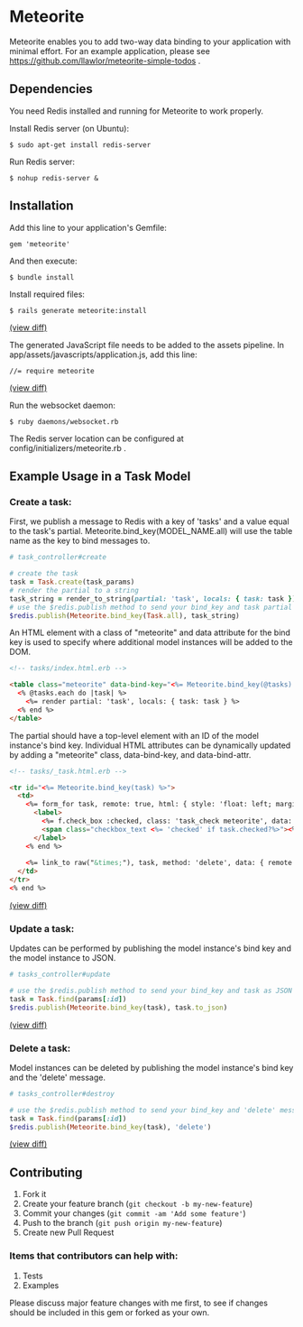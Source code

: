 # Meteorite

Meteorite enables you to add two-way data binding to your application with minimal effort.
For an example application, please see https://github.com/llawlor/meteorite-simple-todos .

## Dependencies

You need Redis installed and running for Meteorite to work properly.

Install Redis server (on Ubuntu):

    $ sudo apt-get install redis-server

Run Redis server:

    $ nohup redis-server &

## Installation

Add this line to your application's Gemfile:

    gem 'meteorite'

And then execute:

    $ bundle install

Install required files:

    $ rails generate meteorite:install
    
[(view diff)](https://github.com/llawlor/meteorite-tasks-example/commit/adb20f19b8bd6034ea6ef81a4618f359e9b93222)
    
The generated JavaScript file needs to be added to the assets pipeline.  In app/assets/javascripts/application.js, add this line:

    //= require meteorite

[(view diff)](https://github.com/llawlor/meteorite-tasks-example/commit/c7b82339822a6af62548af96adc0374ebb9fa12f)

Run the websocket daemon:

    $ ruby daemons/websocket.rb

The Redis server location can be configured at config/initializers/meteorite.rb .

## Example Usage in a Task Model

### Create a task:

First, we publish a message to Redis with a key of 'tasks' and a value equal to the task's partial.
Meteorite.bind_key(MODEL_NAME.all) will use the table name as the key to bind messages to.

```ruby
# task_controller#create

# create the task
task = Task.create(task_params)
# render the partial to a string
task_string = render_to_string(partial: 'task', locals: { task: task })
# use the $redis.publish method to send your bind_key and task partial
$redis.publish(Meteorite.bind_key(Task.all), task_string)
```

An HTML element with a class of "meteorite" and data attribute for the bind key is used to specify where additional model instances will be added to the DOM.

```html
<!-- tasks/index.html.erb -->

<table class="meteorite" data-bind-key="<%= Meteorite.bind_key(@tasks) %>">
  <% @tasks.each do |task| %>
    <%= render partial: 'task', locals: { task: task } %>
  <% end %>
</table>
```

The partial should have a top-level element with an ID of the model instance's bind key.
Individual HTML attributes can be dynamically updated by adding a "meteorite" class, data-bind-key, and data-bind-attr. 

```html
<!-- tasks/_task.html.erb -->

<tr id="<%= Meteorite.bind_key(task) %>">
  <td>
    <%= form_for task, remote: true, html: { style: 'float: left; margin-right: 5px;' } do |f| %>
      <label>
        <%= f.check_box :checked, class: 'task_check meteorite', data: { bind_key: Meteorite.bind_key(task), bind_attr: 'checked' } %>
        <span class="checkbox_text <%= 'checked' if task.checked?%>"><%= task.text %></span>
      </label>
    <% end %>
    
    <%= link_to raw("&times;"), task, method: 'delete', data: { remote: true }, class: 'pull-right' %>
  </td>
</tr>
<% end %>
```

[(view diff)](https://github.com/llawlor/meteorite-tasks-example/commit/9440626fdc14af5e84066eef60fabf3e99fcfd93)

### Update a task:

Updates can be performed by publishing the model instance's bind key and the model instance to JSON.

```ruby
# tasks_controller#update

# use the $redis.publish method to send your bind_key and task as JSON
task = Task.find(params[:id])
$redis.publish(Meteorite.bind_key(task), task.to_json)
```

[(view diff)](https://github.com/llawlor/meteorite-tasks-example/commit/f5a4e21b4b24173c7a4832d954567b616d685b4c)

### Delete a task:

Model instances can be deleted by publishing the model instance's bind key and the 'delete' message.

```ruby
# tasks_controller#destroy

# use the $redis.publish method to send your bind_key and 'delete' message
task = Task.find(params[:id])
$redis.publish(Meteorite.bind_key(task), 'delete')
```

[(view diff)](https://github.com/llawlor/meteorite-tasks-example/commit/abfb76d11b3cb422ee4d37aaf8b9364823a2b0bf)

## Contributing

1. Fork it
2. Create your feature branch (`git checkout -b my-new-feature`)
3. Commit your changes (`git commit -am 'Add some feature'`)
4. Push to the branch (`git push origin my-new-feature`)
5. Create new Pull Request

### Items that contributors can help with:
1. Tests
2. Examples

Please discuss major feature changes with me first, to see if changes should be included in this gem or forked as your own.


